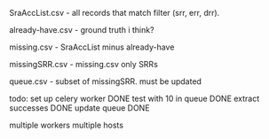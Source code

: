 SraAccList.csv - all records that match filter (srr, err, drr). 

already-have.csv - ground truth i think?

missing.csv - SraAccList minus already-have

missingSRR.csv - missing.csv only SRRs

queue.csv - subset of missingSRR. must be updated

todo:
set up celery worker DONE
test with 10 in queue DONE
extract successes DONE
update queue DONE

multiple workers
multiple hosts

